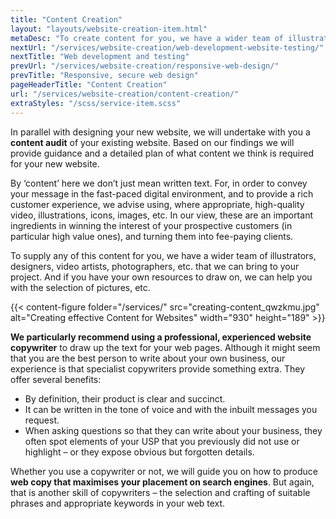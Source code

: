 ```yaml
---
title: "Content Creation"
layout: "layouts/website-creation-item.html"
metaDesc: "To create content for you, we have a wider team of illustrators, designers, video artists, photographers, etc. that we can bring to your project."
nextUrl: "/services/website-creation/web-development-website-testing/"
nextTitle: "Web development and testing"
prevUrl: "/services/website-creation/responsive-web-design/"
prevTitle: "Responsive, secure web design"
pageHeaderTitle: "Content Creation"
url: "/services/website-creation/content-creation/"
extraStyles: "/scss/service-item.scss"
---
```


In parallel with designing your new website, we will undertake with you a **content audit** of your existing website. Based on our findings we will provide guidance and a detailed plan of what content we think is required for your new website.

By ‘content’ here we don’t just mean written text. For, in order to convey your message in the fast-paced digital environment, and to provide a rich customer experience, we advise using, where appropriate, high-quality video, illustrations, icons, images, etc. In our view, these are an important ingredients in winning the interest of your prospective customers (in particular high value ones), and turning them into fee-paying clients.

To supply any of this content for you, we have a wider team of illustrators, designers, video artists, photographers, etc. that we can bring to your project. And if you have your own resources to draw on, we can help you with the selection of pictures, etc.

{{< content-figure folder="/services/" src="creating-content_qwzkmu.jpg" alt="Creating effective Content for Websites" width="930" height="189" >}}

**We particularly recommend using a professional, experienced website copywriter** to draw up the text for your web pages. Although it might seem that you are the best person to write about your own business, our experience is that specialist copywriters provide something extra. They offer several benefits:

- By definition, their product is clear and succinct.
- It can be written in the tone of voice and with the inbuilt messages you request.
- When asking questions so that they can write about your business, they often spot elements of your USP that you previously did not use or highlight – or they expose obvious but forgotten details.

Whether you use a copywriter or not, we will guide you on how to produce **web copy that maximises your placement on search engines**. But again, that is another skill of copywriters – the selection and crafting of suitable phrases and appropriate keywords in your web text.
